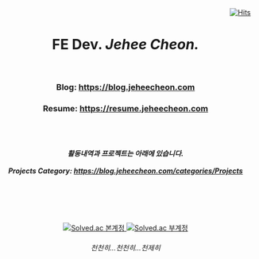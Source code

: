 <div align=center>
<!--   <h3>Skill Set:</h3>
  <img src="https://img.shields.io/badge/React-61DAFB?logo=React&logoColor=black&style=for-the-badge" alt="React">
  <img src="https://img.shields.io/badge/Blazor-512BD4?logo=Next&logoColor=white&style=for-the-badge" alt="Nextjs">
  <img src="https://img.shields.io/badge/ASP.NET_Core-512BD4?logo=.net&logoColor=white&style=for-the-badge" alt="ASP.NET Core"> -->
<!--   <img src="https://img.shields.io/badge/Jekyll-CC0000?logo=Jekyll&logoColor=black&style=for-the-badge" alt="Jekyll"> -->
<!--   <h3>Fluent with:</h3>
  <img src="https://img.shields.io/badge/C_Sharp👍-239120?logo=csharp&logoColor=white&style=flat-square" alt="C#">
  <img src="https://img.shields.io/badge/typescript-3178C6?logo=typescript&logoColor=black&style=flat-square" alt="TypeScript">
  <img src="https://img.shields.io/badge/HTML_&_CSS_&_JS-FC60A8?logo=awesomelists&logoColor=black&style=flat-square" alt="HTML&CSS&JS">
  <br /><br /> -->
<!--   <a href="https://github.com/jeheecheon">
    <img src="https://github-readme-stats.vercel.app/api?username=jeheecheon" alt="My GitHub stats">
  </a> -->
<!--   <pre>
    Languages I don't use often : 
    <em>C, Python</em>
  </pre> -->
  <div align=right>
    <a href="https://hits.seeyoufarm.com">
      <img src="https://hits.seeyoufarm.com/api/count/incr/badge.svg?url=https%3A%2F%2Fgithub.com%2Fjeheecheon%2Fhit-counter&count_bg=%2379C83D&title_bg=%23555555&icon=smugmug.svg&icon_color=%23E7E7E7&title=hits&edge_flat=false" alt="Hits">
    </a>
  </div>
</div>

<div align=center>
  <h1>
    FE Dev. <i>Jehee Cheon.</i>
  </h1>
  
  <br/>

  <h3>
    Blog: 
    <a 
      href="https://blog.jeheecheon.com"
      target="_blank"
      rel="noreferrer"
    >
      https://blog.jeheecheon.com
    </a>
  </h3>
  
  <h3>
    Resume: 
    <a 
      href="https://resume.jeheecheon.com"
      target="_blank"
      rel="noreferrer"
    >
      https://resume.jeheecheon.com
    </a>
  </h3>
  
  <br />
  <br />
  
  <h5>
    활동내역과 프로젝트는 아래에 있습니다.
    <br />
    <br />
    Projects Category: 
    <a 
      href="https://blog.jeheecheon.com/categories/Projects"
      target="_blank"
      rel="noreferrer"
    >
      https://blog.jeheecheon.com/categories/Projects
    </a>
  </h5>
  
  <br/>
  
  <h1></h1>
  
  <br/>

  <a href="https://solved.ac/jeheecheom" target="_blank">
    <img src="http://mazassumnida.wtf/api/generate_badge?boj=jeheecheom" alt="Solved.ac 본계정">
  </a>
  <a href="https://solved.ac/jeheecheon" target="_blank">
    <img src="http://mazassumnida.wtf/api/generate_badge?boj=jeheecheon" alt="Solved.ac 부계정">
  </a>
  
  <br/>

  <!-- 
  <img src="https://github-readme-stats.vercel.app/api?username=jeheecheon&show_icons=true&theme=dark" alt="GitHub Stats">
  본계정 / 부계정
  -->
  <h6>천천히...천천히...천제히</h6>
</div>

<!-- 
  ![github state](https://github-readme-stats.vercel.app/api?username=jeheecheon&show_icons=true&theme=dark)
  [![Solved.ac 본계정](http://mazassumnida.wtf/api/generate_badge?boj=jeheecheom)](https://solved.ac/jeheecheom)
  [![Solved.ac 부계정](http://mazassumnida.wtf/api/generate_badge?boj=jeheecheon)](https://solved.ac/jeheecheon)
-->

